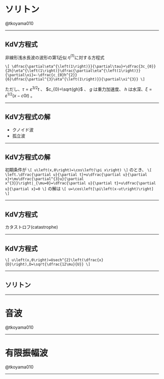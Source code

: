 # ソリトン

@tkoyama010

---
## KdV方程式

非線形浅水長波の波形の第1近似 $\eta^{\left(1\right)}$に対する方程式

`\[
\dfrac{\partial\eta^{\left(1\right)}}{\partial\tau}+\dfrac{3c_{0}}{2h}\eta^{\left(1\right)}\dfrac{\partial\eta^{\left(1\right)}}{\partial\xi}=-\dfrac{c_{0}h^{2}}{6}\dfrac{\partial^{3}\eta^{\left(1\right)}}{\partial\xi^{3}}
\]`

ただし、$\tau=\varepsilon^{3/2}t$ 、 $c_{0}=\sqrt{gh}$ 、 $g$ は重力加速度、 $h$ は水深、$\xi=\varepsilon^{1/2}\left(x-c0t\right)$ 。

---
## KdV方程式の解

- クノイド波
- 孤立波

---
## KdV方程式の解

初期条件が
`\[
u\left(x,0\right)=\cos\left(\pi x\right)
\]`
のとき、
`\[
\left.\dfrac{\partial u}{\partial t}+u\dfrac{\partial u}{\partial x}+\mu\dfrac{\partial^{3}u}{\partial x^{3}}\right|_{\mu=0}=\dfrac{\partial u}{\partial t}+u\dfrac{\partial u}{\partial x}=0
\]`
の解は
`\[
u=\cos\left[\pi\left(x-ut\right)\right]
\]`

---
## KdV方程式

カタストロフ(catastrophe)

---
## KdV方程式

`\[
u\left(x,0\right)=Usech^{2}\left(\dfrac{x}{D}\right),D=\sqrt{\dfrac{12\mu}{U}}
\]`

---
## ソリトン

---
# 音波

@tkoyama010

---
# 有限振幅波

@tkoyama010

---

